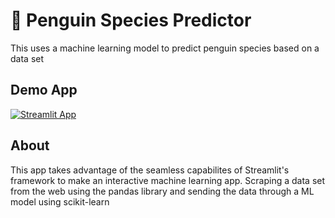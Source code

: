 # 🐧 Penguin Species Predictor

This uses a machine learning model to predict penguin species based on a data set

## Demo App

[![Streamlit App](https://static.streamlit.io/badges/streamlit_badge_black_white.svg)](https://penguinSpeciesPredictor.streamlit.app/)

## About

This app takes advantage of the seamless capabilites of Streamlit's framework to make an interactive machine learning app. Scraping a data set from the web using the pandas library and sending the data through a ML model using scikit-learn

